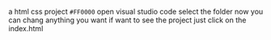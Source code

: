 a html css  project  	`#FF0000`
open visual studio code 
select the folder 
now you can chang anything you want 
if want to see the project just click on the index.html 
